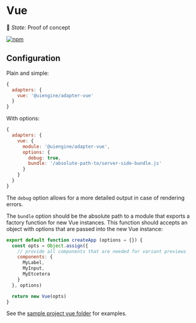 # Vue

🚦 *State:* Proof of concept

[![npm](https://img.shields.io/npm/v/@uiengine/adapter-vue.svg)](https://www.npmjs.com/package/@uiengine/adapter-vue)

## Configuration

Plain and simple:

```js
{
  adapters: {
    vue: '@uiengine/adapter-vue'
  }
}
```

With options:

```js
{
  adapters: {
    vue: {
      module: '@uiengine/adapter-vue',
      options: {
        debug: true,
        bundle: '/absolute-path-to/server-side-bundle.js'
      }
    }
  }
}
```

The `debug` option allows for a more detailed output in case of rendering errors.

The `bundle` option should be the absolute path to a module that exports a factory function for new Vue instances.
This function should accepts an object with options that are passed into the new Vue instance:

```js
export default function createApp (options = {}) {
  const opts = Object.assign({
    // provide all components that are needed for variant previews
    components: {
      MyLabel,
      MyInput,
      MyEtcetera
    }
  }, options)

  return new Vue(opts)
}
```

See the [sample project vue folder](../../test/project/src/vue) for examples.

